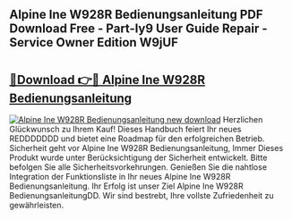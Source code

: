 ## Alpine Ine W928R Bedienungsanleitung PDF Download Free - Part-Iy9 User Guide Repair - Service Owner Edition W9jUF

# <h2><a href="http://df3dqkt.blite.top/?on=Alpine+Ine+W928R+Bedienungsanleitung">🔗Download 👉🔴 Alpine Ine W928R Bedienungsanleitung</a></h2>

[![Alpine Ine W928R Bedienungsanleitung new download](https://i.imgur.com/lujVjoI.png)](http://df3dqkt.blite.top/?on=Alpine+Ine+W928R+Bedienungsanleitung)
Herzlichen Glückwunsch zu Ihrem Kauf! Dieses Handbuch feiert Ihr neues REDDDDDDD und bietet eine Roadmap für den erfolgreichen Betrieb. Sicherheit geht vor Alpine Ine W928R Bedienungsanleitung, Immer Dieses Produkt wurde unter Berücksichtigung der Sicherheit entwickelt. Bitte befolgen Sie alle Sicherheitsvorkehrungen. Genießen Sie die nahtlose Integration der Funktionsliste in Ihr neues Alpine Ine W928R Bedienungsanleitung. Ihr Erfolg ist unser Ziel Alpine Ine W928R BedienungsanleitungDD. Wir sind bestrebt, Ihre vollste Zufriedenheit zu gewährleisten.
